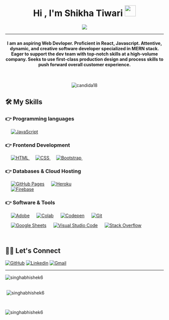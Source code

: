 
<h1 align="center">Hi , I'm Shikha Tiwari <img src="https://media.giphy.com/media/hvRJCLFzcasrR4ia7z/giphy.gif" width="35"></h1>
<p align="center">
  <a href="https://github.com/shikha-max/readme-typing-svg"><img src="https://readme-typing-svg.herokuapp.com?lines=Computer+Science+Student;An aspiring Full+Stack+Web+Developer;%20Enthusiast;Always%20learning%20new%20things&center=true&width=500&height=50"></a>
</p>
<hr/>
<h4 align="center"> I am an aspiring Web Devloper. Proficient in React, Javascript. Attentive, dynamic, and creative software developer specialized in MERN stack.
Eager to support the dev team with top-notch skills at a high-volume company.
Seeks to use first-class production design and process skills to push forward
overall customer experience.</h4>
<br>
<p align="center"> <img src="https://komarev.com/ghpvc/?username=shikha-max&label=Profile%20views&color=0e75b6&style=plastic" alt="candida18" /> </p>


## 🛠️ My Skills

### 👉 Programming languages

<p align="left"> 
 
  
  &emsp;
  <a href="https://developer.mozilla.org/en-US/docs/Web/JavaScript" target="_blank"> 
     <img alt="JavaScript" src="https://img.shields.io/badge/JavaScript%20-%23F7DF1E.svg?logo=javascript&logoColor=black">
   </a>
  
 
</p>

### 👉 Frontend Development
<p align="left"> 
  &emsp; 
  <a href="https://www.w3.org/html/" target="_blank"> 
   <img alt="HTML" src="https://img.shields.io/badge/HTML5%20-%23E34F26.svg?logo=html5&logoColor=white">
  </a>   
  &emsp;
  <a href="https://www.w3schools.com/css/" target="_blank">
    <img alt="CSS" src="https://img.shields.io/badge/CSS%20-%231572B6.svg?logo=css3&logoColor=white">
  </a> 
   &emsp;
  <a href="https://getbootstrap.com" target="_blank"> 
    <img alt="Bootstrap" src="https://img.shields.io/badge/Bootstrap-%23563D7C.svg?style=flat&logo=bootstrap&logoColor=white"/>
  </a>
   &emsp;
  <a href="https://getbootstrap.com" target="_blank"> 
    <img alt="" src="https://img.shields.io/badge/React-React-blue"/>
  </a>
</p>

### 👉 Databases & Cloud Hosting
<p align="left">

  &emsp;
    <a href="https://www.github.com"><img alt="GitHub Pages" src="https://img.shields.io/badge/GitHub%20Pages-%23327FC7.svg?style=flat&llogo=github&logoColor=white"></a>
  &emsp;
    <a href="https://www.heroku.com/"><img alt="Heroku" src="https://img.shields.io/badge/Heroku%20-%23430098.svg?logo=heroku&logoColor=white"></a>  
  &emsp;
    <a href="https://firebase.google.com/"><img alt="Firebase" src ="https://img.shields.io/badge/Firebase-%23316192.svg?logo=firebase&logoColor=white"></a>
 </p>
  

 ### 👉 Software & Tools
 
<p>
  &emsp;
    <a href="#"><img alt="Adobe" src="https://img.shields.io/badge/Adobe%20-%23FF0000.svg?logo=adobe&logoColor=white"></a>
  &emsp;
    <a href="#"><img alt="Colab" src="https://img.shields.io/badge/Colab-00b56a.svg?logo=google-colab&logoColor=white"></a>
  &emsp;
    <a href="#"><img alt="Codepen" src="https://img.shields.io/badge/Codepen-000000.svg?logo=codepen&logoColor=white"></a>
  &emsp;
    <a href="#"><img alt="Git" src="https://img.shields.io/badge/Git%20-%23F05033.svg?logo=git&logoColor=white"></a>
 
  &emsp;
    <a href="#"><img alt="Google Sheets" src="https://img.shields.io/badge/Google%20Sheets%20-%2334A853.svg?logo=google%20sheets&logoColor=white"></a>
  &emsp;
    <a href="#"><img alt="Visual Studio Code" src="https://img.shields.io/badge/Visual%20Studio%20Code-0078d7.svg?logo=visual-studio-code&logoColor=white"></a>
  &emsp;
    <a href="#"><img alt="Stack Overflow" src="https://img.shields.io/badge/-Stack%20Overflow-FE7A16?logo=stack-overflow&logoColor=white"></a>
  &emsp;
</p>

<br/>

## 🙋‍♀️ Let's Connect
[![GitHub](https://img.shields.io/badge/-Github-000?style=flat&logo=Github&logoColor=white)](https://github.com/shikha-max)
[![Linkedin](https://img.shields.io/badge/-LinkedIn-blue?style=flat&logo=Linkedin&logoColor=white)](https://www.linkedin.com/in/shikha-tiwari-739b081a1/)
[![Gmail](https://img.shields.io/badge/-Gmail-c14438?style=flat&logo=Gmail&logoColor=white)](mailto:shikhaprasad36@gmail.com)


	
	
	
</p>

<hr/>


<div><img align="center" src="https://github-readme-stats.vercel.app/api/top-langs?username=shikha-max&show_icons=true&locale=en&layout=compact" alt="singhabhishek6" /></div>
<br/>
<p>&nbsp;<img align="center" src="https://github-readme-stats.vercel.app/api?username=shikha-max&show_icons=true&locale=en" alt="singhabhishek6" /></p>
<br/>
<p><img align="left" src="https://github-readme-streak-stats.herokuapp.com/?user=shikha-max&" alt="singhabhishek6" /></p>


